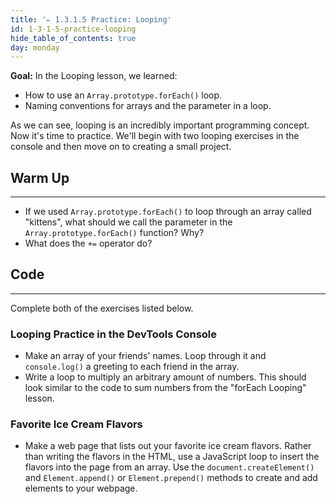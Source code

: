 ```yaml
---
title: '✏️ 1.3.1.5 Practice: Looping'
id: 1-3-1-5-practice-looping
hide_table_of_contents: true
day: monday
---
```


**Goal:**  In the Looping lesson, we learned:

* How to use an `Array.prototype.forEach()` loop.
* Naming conventions for arrays and the parameter in a loop.

As we can see, looping is an incredibly important programming concept. Now it's time to practice. We'll begin with two looping exercises in the console and then move on to creating a small project.

## Warm Up
---

* If we used `Array.prototype.forEach()` to loop through an array called "kittens", what should we call the parameter in the `Array.prototype.forEach()` function? Why?
* What does the `+=` operator do?

## Code
---

Complete both of the exercises listed below.

### Looping Practice in the DevTools Console

* Make an array of your friends' names. Loop through it and `console.log()` a greeting to each friend in the array.
* Write a loop to multiply an arbitrary amount of numbers. This should look similar to the code to sum numbers from the "forEach Looping" lesson.

### Favorite Ice Cream Flavors

* Make a web page that lists out your favorite ice cream flavors. Rather than writing the flavors in the HTML, use a JavaScript loop to insert the flavors into the page from an array. Use the `document.createElement()` and `Element.append()` or `Element.prepend()` methods to create and add elements to your webpage. 
